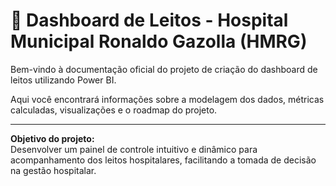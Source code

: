 # 🏥 Dashboard de Leitos - Hospital Municipal Ronaldo Gazolla (HMRG)

Bem-vindo à documentação oficial do projeto de criação do dashboard de leitos utilizando Power BI.

Aqui você encontrará informações sobre a modelagem dos dados, métricas calculadas, visualizações e o roadmap do projeto.

---

**Objetivo do projeto:**  
Desenvolver um painel de controle intuitivo e dinâmico para acompanhamento dos leitos hospitalares, facilitando a tomada de decisão na gestão hospitalar.
